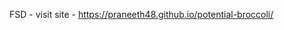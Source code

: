 FSD - visit site - <a href="https://praneeth48.github.io/potential-broccoli/">https://praneeth48.github.io/potential-broccoli/</a>
